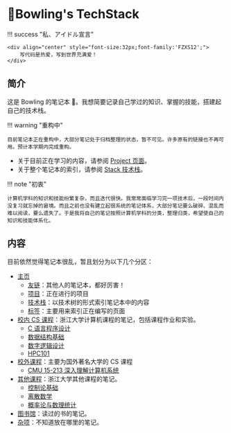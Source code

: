 # 🎳Bowling's TechStack

<!-- prettier-ignore-start -->
!!! success "私、アイドル宣言"

    <div align="center" style="font-size:32px;font-family:'FZXS12';">
        写代码是热爱，写到世界充满爱！
    </div>
<!-- prettier-ignore-end -->

## 简介

这是 Bowling 的笔记本 📓。我想简要记录自己学过的知识、掌握的技能，搭建起自己的技术栈。

<!-- prettier-ignore-start -->
!!! warning "重构中"
    
    目前笔记本正在重构中，大部分笔记处于归档整理的状态，暂不可见。许多原有的链接也不再可用。预计本学期内完成重构。
<!-- prettier-ignore-end -->

-   关于目前正在学习的内容，请参阅 [Project 页面](projects.md)。
-   关于整个笔记本的索引，请参阅 [Stack 技术栈](stack.md)。

<!-- prettier-ignore-start -->
!!! note "初衷"

    计算机学科的知识和技能纷繁复杂，而且迭代很快。我常常面临学习完一项技术后，一段时间内没复习就忘掉的窘境。而且之前也没有建立起很系统的笔记体系，大部分笔记要么破碎、混乱而难以阅读，要么遗失了。于是我将自己的笔记按照计算机学科的分类，整理归类，希望使自己的知识和技能体系化。
<!-- prettier-ignore-end -->

## 内容

目前依然觉得笔记本很乱，暂且划分为以下几个分区：

-  [主页](index.md)
    -  [友链](links.md)：其他人的笔记本，都好厉害！
    -  [项目](projects.md)：正在进行的项目
    -  [技术栈](stack.md)：以技术树的形式索引笔记本中的内容
    -  [标签](tags.md)：主要用来索引正在编写的页面
-  [校内 CS 课程](courses-zjucs/index.md)：浙江大学计算机课程的笔记，包括课程作业和实验。
    -  [C 语言程序设计](courses-zjucs/c-programming/index.md)
    -  [数据结构基础](courses-zjucs/data-structures/index.md)
    -  [数字逻辑设计](courses-zjucs/digital-logic/index.md)
    -  [HPC101](courses-zjucs/hpc101/index.md)
-  [校外课程](courses-outside/index.md)：主要为国外著名大学的 CS 课程
    -  [CMU 15-213 深入理解计算机系统](courses-outside/CMU-15-213/index.md)
-  [其他课程](courses-zju/index.md)：浙江大学其他课程的笔记。
    -  [控制论基础](courses-zju/control-theory.md)
    -  [离散数学](courses-zju/discrete-math/index.md)
    -  [概率论与数理统计](courses-zju/probability-and-statistics/index.md)
-  [图书馆](books/index.md)：读过的书的笔记。
-  [杂项](misc/index.md)：不知道放在哪里的笔记。
